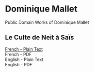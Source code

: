 # Dominique Mallet

Public Domain Works of Dominique Mallet

## Le Culte de Neit à Saïs

[French - Plain Text](culte-neit-sais/full-text-french.md)  
French - PDF  
English - Plain Text  
English - PDF  
